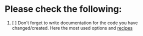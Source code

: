 # Please check the following:

1. [ ] Don't forget to write documentation for the code you have changed/created.
       Here the most used options and [recipes](https://github.com/documentationjs/documentation/blob/master/docs/RECIPES.md)
